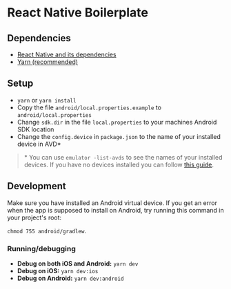# React Native Boilerplate

## Dependencies
* [React Native and its dependencies](https://facebook.github.io/react-native/docs/getting-started.html)
* [Yarn (recommended)](https://yarnpkg.com)

## Setup
* `yarn` or `yarn install`
* Copy the file `android/local.properties.example` to `android/local.properties`
* Change `sdk.dir` in the file `local.properties` to your machines Android SDK location
* Change the `config.device` in `package.json` to the name of your installed device in AVD*

> \* You can use `emulator -list-avds` to see the names of your installed devices. If you have no devices installed you can follow [this guide](https://developer.android.com/studio/run/managing-avds).

## Development
Make sure you have installed an Android virtual device. If you get an error when the app is supposed to install on Android, try running this command in your project's root:

`chmod 755 android/gradlew`.

### Running/debugging
* **Debug on both iOS and Android:** `yarn dev`
* **Debug on iOS:** `yarn dev:ios`
* **Debug on Android:** `yarn dev:android`
